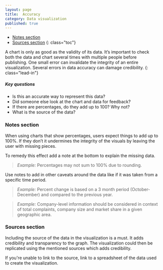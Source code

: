 ```yaml
---
layout: page
title:  Accuracy
category: Data visualization
published: true
---
```


- [Notes section](#notes-section)
- [Sources section](#sources-section)
 {: class="toc"}


A chart is only as good as the validity of its data. It’s important to check
both the data and chart several times with multiple people before publishing.
One small error can invalidate the integrity of an entire visualization.
Several errors in data accuracy can damage credibility.
{: class="lead-in"}

##### Key questions
* Is this an accurate way to represent this data?
* Did someone else look at the chart and data for feedback?
* If there are percentages, do they add up to 100? Why not?
* What is the source of the data?

### Notes section
When using charts that show percentages, users expect things to add up to 100%.
If they don’t it undermines the integrity of the visuals by leaving the user
with missing pieces.

To remedy this effect add a note at the bottom to explain the missing data.

> _Example:_ Percentages may not sum to 100% due to rounding.

Use notes to add in other caveats around the data like if it was taken from a
specific time period.

> _Example:_ Percent change is based on a 3 month period (October-December) and
compared to the previous year.

> _Example:_ Company-level information should be considered in context of total
complaints, company size and market share in a given geographic area.

### Sources section
Including the source of the data in the visualization is a must. It adds
credibility and transparency to the graph. The visualization could then be
replicated using the mentioned sources which adds credibility.

If you're unable to link to the source, link to a spreadsheet of the data used  
to create the visualization.
